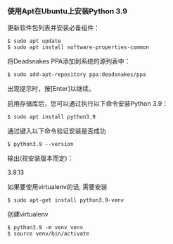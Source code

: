 ### 使用Apt在Ubuntu上安装Python 3.9
更新软件包列表并安装必备组件：

```
$ sudo apt update
$ sudo apt install software-properties-common
```

将Deadsnakes PPA添加到系统的源列表中：

```
$ sudo add-apt-repository ppa:deadsnakes/ppa
```

出现提示时，按[Enter]以继续。

启用存储库后，您可以通过执行以下命令安装Python 3.9：

```
$ sudo apt install python3.9
```
通过键入以下命令验证安装是否成功

```
$ python3.9 --version
```
输出(视安装版本而定)：

3.9.13

如果要使用virtualenv的话, 需要安装

```
$ sudo apt-get install python3.9-venv
```

创建virtualenv

```
$ python3.9 -m venv venv
$ source venv/bin/activate
```

